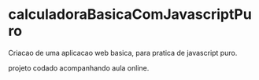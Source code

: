 # calculadoraBasicaComJavascriptPuro

Criacao de uma aplicacao web basica, para pratica de javascript puro.

projeto codado acompanhando aula online.
